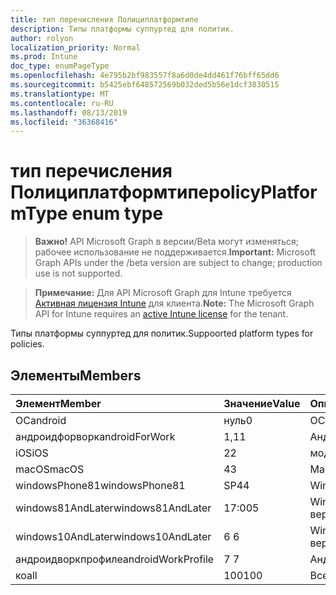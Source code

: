 ```yaml
---
title: тип перечисления Полициплатформтипе
description: Типы платформы суппуртед для политик.
author: rolyon
localization_priority: Normal
ms.prod: Intune
doc_type: enumPageType
ms.openlocfilehash: 4e795b2bf983557f8a6d0de4dd461f76bff65dd6
ms.sourcegitcommit: b5425ebf648572569b032ded5b56e1dcf3830515
ms.translationtype: MT
ms.contentlocale: ru-RU
ms.lasthandoff: 08/13/2019
ms.locfileid: "36368416"
---
```

# <a name="policyplatformtype-enum-type"></a><span data-ttu-id="78034-103">тип перечисления Полициплатформтипе</span><span class="sxs-lookup"><span data-stu-id="78034-103">policyPlatformType enum type</span></span>

> <span data-ttu-id="78034-104">**Важно!** API Microsoft Graph в версии/Beta могут изменяться; рабочее использование не поддерживается.</span><span class="sxs-lookup"><span data-stu-id="78034-104">**Important:** Microsoft Graph APIs under the /beta version are subject to change; production use is not supported.</span></span>

> <span data-ttu-id="78034-105">**Примечание:** Для API Microsoft Graph для Intune требуется [Активная лицензия Intune](https://go.microsoft.com/fwlink/?linkid=839381) для клиента.</span><span class="sxs-lookup"><span data-stu-id="78034-105">**Note:** The Microsoft Graph API for Intune requires an [active Intune license](https://go.microsoft.com/fwlink/?linkid=839381) for the tenant.</span></span>

<span data-ttu-id="78034-106">Типы платформы суппуртед для политик.</span><span class="sxs-lookup"><span data-stu-id="78034-106">Suppoorted platform types for policies.</span></span>

## <a name="members"></a><span data-ttu-id="78034-107">Элементы</span><span class="sxs-lookup"><span data-stu-id="78034-107">Members</span></span>
|<span data-ttu-id="78034-108">Элемент</span><span class="sxs-lookup"><span data-stu-id="78034-108">Member</span></span>|<span data-ttu-id="78034-109">Значение</span><span class="sxs-lookup"><span data-stu-id="78034-109">Value</span></span>|<span data-ttu-id="78034-110">Описание</span><span class="sxs-lookup"><span data-stu-id="78034-110">Description</span></span>|
|:---|:---|:---|
|<span data-ttu-id="78034-111">ОС</span><span class="sxs-lookup"><span data-stu-id="78034-111">android</span></span>|<span data-ttu-id="78034-112">нуль</span><span class="sxs-lookup"><span data-stu-id="78034-112">0</span></span>|<span data-ttu-id="78034-113">ОС.</span><span class="sxs-lookup"><span data-stu-id="78034-113">Android.</span></span>|
|<span data-ttu-id="78034-114">андроидфорворк</span><span class="sxs-lookup"><span data-stu-id="78034-114">androidForWork</span></span>|<span data-ttu-id="78034-115">1,1</span><span class="sxs-lookup"><span data-stu-id="78034-115">1</span></span>|<span data-ttu-id="78034-116">Андроидфорворк.</span><span class="sxs-lookup"><span data-stu-id="78034-116">AndroidForWork.</span></span>|
|<span data-ttu-id="78034-117">iOS</span><span class="sxs-lookup"><span data-stu-id="78034-117">iOS</span></span>|<span data-ttu-id="78034-118">2</span><span class="sxs-lookup"><span data-stu-id="78034-118">2</span></span>|<span data-ttu-id="78034-119">модуле.</span><span class="sxs-lookup"><span data-stu-id="78034-119">iOS.</span></span>|
|<span data-ttu-id="78034-120">macOS</span><span class="sxs-lookup"><span data-stu-id="78034-120">macOS</span></span>|<span data-ttu-id="78034-121">4</span><span class="sxs-lookup"><span data-stu-id="78034-121">3</span></span>|<span data-ttu-id="78034-122">MacOS.</span><span class="sxs-lookup"><span data-stu-id="78034-122">MacOS.</span></span>|
|<span data-ttu-id="78034-123">windowsPhone81</span><span class="sxs-lookup"><span data-stu-id="78034-123">windowsPhone81</span></span>|<span data-ttu-id="78034-124">SP4</span><span class="sxs-lookup"><span data-stu-id="78034-124">4</span></span>|<span data-ttu-id="78034-125">WindowsPhone 8,1.</span><span class="sxs-lookup"><span data-stu-id="78034-125">WindowsPhone 8.1.</span></span>|
|<span data-ttu-id="78034-126">windows81AndLater</span><span class="sxs-lookup"><span data-stu-id="78034-126">windows81AndLater</span></span>|<span data-ttu-id="78034-127">17:00</span><span class="sxs-lookup"><span data-stu-id="78034-127">5</span></span>|<span data-ttu-id="78034-128">Windows 8,1 и более поздние версии</span><span class="sxs-lookup"><span data-stu-id="78034-128">Windows 8.1 and later</span></span>|
|<span data-ttu-id="78034-129">windows10AndLater</span><span class="sxs-lookup"><span data-stu-id="78034-129">windows10AndLater</span></span>|<span data-ttu-id="78034-130">6 </span><span class="sxs-lookup"><span data-stu-id="78034-130">6</span></span>|<span data-ttu-id="78034-131">Windows 10 и более поздних версий.</span><span class="sxs-lookup"><span data-stu-id="78034-131">Windows 10 and later.</span></span>|
|<span data-ttu-id="78034-132">андроидворкпрофиле</span><span class="sxs-lookup"><span data-stu-id="78034-132">androidWorkProfile</span></span>|<span data-ttu-id="78034-133">7 </span><span class="sxs-lookup"><span data-stu-id="78034-133">7</span></span>|<span data-ttu-id="78034-134">Андроидворкпрофиле.</span><span class="sxs-lookup"><span data-stu-id="78034-134">AndroidWorkProfile.</span></span>|
|<span data-ttu-id="78034-135">ко</span><span class="sxs-lookup"><span data-stu-id="78034-135">all</span></span>|<span data-ttu-id="78034-136">100</span><span class="sxs-lookup"><span data-stu-id="78034-136">100</span></span>|<span data-ttu-id="78034-137">Все платформы.</span><span class="sxs-lookup"><span data-stu-id="78034-137">All platforms.</span></span>|



